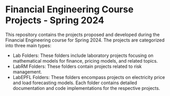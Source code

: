 # Financial Engineering Course Projects - Spring 2024
This repository contains the projects proposed and developed during the Financial Engineering course for Spring 2024. The projects are categorized into three main types:
- Lab Folders: These folders include laboratory projects focusing on mathematical models for finance, pricing models, and related topics.
- LabRM Folders: These folders contain projects related to risk management.
- LabEPFL Folders: These folders encompass projects on electricity price and load forecasting models.
Each folder contains detailed documentation and code implementations for the respective projects.
